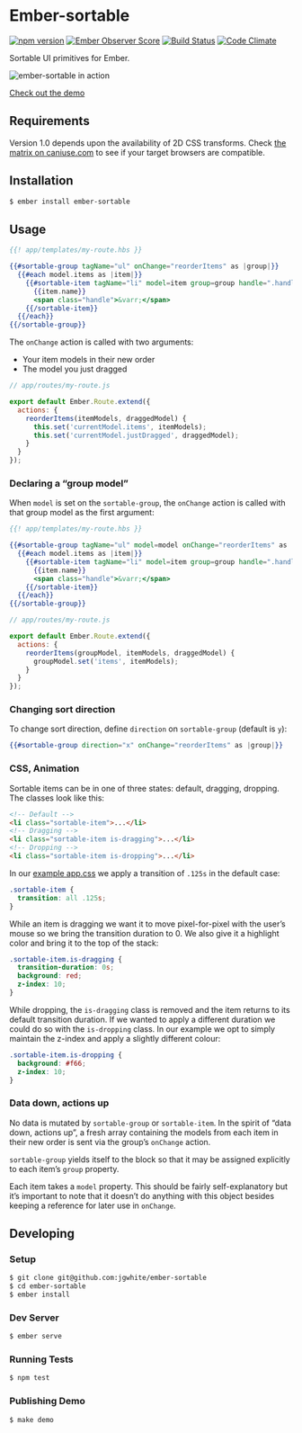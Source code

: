 # Ember-sortable

[![npm version](https://badge.fury.io/js/ember-sortable.svg)](http://badge.fury.io/js/ember-sortable)
[![Ember Observer Score](http://emberobserver.com/badges/ember-sortable.svg)](http://emberobserver.com/addons/ember-sortable)
[![Build Status](https://travis-ci.org/jgwhite/ember-sortable.svg?branch=master)](https://travis-ci.org/jgwhite/ember-sortable)
[![Code Climate](https://codeclimate.com/github/jgwhite/ember-sortable/badges/gpa.svg)](https://codeclimate.com/github/jgwhite/ember-sortable)

Sortable UI primitives for Ember.

![ember-sortable in action](https://raw.githubusercontent.com/jgwhite/ember-sortable/master/demo.gif)

[Check out the demo](http://jgwhite.co.uk/ember-sortable/demo)

## Requirements

Version 1.0 depends upon the availability of 2D CSS transforms.
Check [the matrix on caniuse.com](http://caniuse.com/#feat=transforms2d)
to see if your target browsers are compatible.

## Installation

```sh
$ ember install ember-sortable
```

## Usage

```hbs
{{! app/templates/my-route.hbs }}

{{#sortable-group tagName="ul" onChange="reorderItems" as |group|}}
  {{#each model.items as |item|}}
    {{#sortable-item tagName="li" model=item group=group handle=".handle"}}
      {{item.name}}
      <span class="handle">&varr;</span>
    {{/sortable-item}}
  {{/each}}
{{/sortable-group}}
```

The `onChange` action is called with two arguments:

- Your item models in their new order
- The model you just dragged

```js
// app/routes/my-route.js

export default Ember.Route.extend({
  actions: {
    reorderItems(itemModels, draggedModel) {
      this.set('currentModel.items', itemModels);
      this.set('currentModel.justDragged', draggedModel);
    }
  }
});
```

### Declaring a “group model”

When `model` is set on the `sortable-group`, the `onChange` action is called
with that group model as the first argument:

```hbs
{{! app/templates/my-route.hbs }}

{{#sortable-group tagName="ul" model=model onChange="reorderItems" as |group|}}
  {{#each model.items as |item|}}
    {{#sortable-item tagName="li" model=item group=group handle=".handle"}}
      {{item.name}}
      <span class="handle">&varr;</span>
    {{/sortable-item}}
  {{/each}}
{{/sortable-group}}
```

```js
// app/routes/my-route.js

export default Ember.Route.extend({
  actions: {
    reorderItems(groupModel, itemModels, draggedModel) {
      groupModel.set('items', itemModels);
    }
  }
});
```

### Changing sort direction

To change sort direction, define `direction` on `sortable-group` (default is `y`):

```hbs
{{#sortable-group direction="x" onChange="reorderItems" as |group|}}
```

### CSS, Animation

Sortable items can be in one of three states: default, dragging, dropping.
The classes look like this:

```html
<!-- Default -->
<li class="sortable-item">...</li>
<!-- Dragging -->
<li class="sortable-item is-dragging">...</li>
<!-- Dropping -->
<li class="sortable-item is-dropping">...</li>
```

In our [example app.css](tests/dummy/app/styles/app.css) we apply a
transition of `.125s` in the default case:

```css
.sortable-item {
  transition: all .125s;
}
```

While an item is dragging we want it to move pixel-for-pixel with the
user’s mouse so we bring the transition duration to 0. We also give
it a highlight color and bring it to the top of the stack:

```css
.sortable-item.is-dragging {
  transition-duration: 0s;
  background: red;
  z-index: 10;
}
```

While dropping, the `is-dragging` class is removed and the item returns to its default transition duration. If we wanted to apply a
different duration we could do so with the `is-dropping` class. In
our example we opt to simply maintain the z-index and apply a
slightly different colour:

```css
.sortable-item.is-dropping {
  background: #f66;
  z-index: 10;
}
```

### Data down, actions up

No data is mutated by `sortable-group` or `sortable-item`. In the spirit of “data down, actions up”, a fresh array containing the models from each item in their new order is sent via the group’s `onChange` action.

`sortable-group` yields itself to the block so that it may be assigned explicitly to each item’s `group` property.

Each item takes a `model` property. This should be fairly self-explanatory but it’s important to note that it doesn’t do anything with this object besides keeping a reference for later use in `onChange`.

## Developing

### Setup

```sh
$ git clone git@github.com:jgwhite/ember-sortable
$ cd ember-sortable
$ ember install
```

### Dev Server

```sh
$ ember serve
```

### Running Tests

```sh
$ npm test
```

### Publishing Demo

```sh
$ make demo
```

